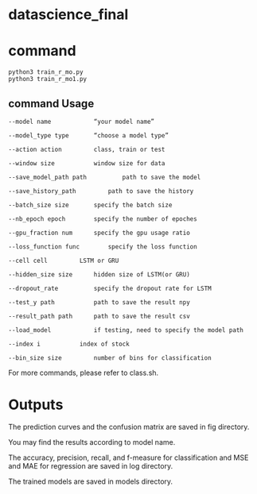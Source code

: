# datascience_final

# command
```
python3 train_r_mo.py
python3 train_r_mo1.py
```

## command Usage
```
--model name			“your model name”

--model_type type		“choose a model type”

--action action			class, train or test

--window size			window size for data

--save_model_path path	        path to save the model

--save_history_path 		path to save the history

--batch_size size		specify the batch size

--nb_epoch epoch		specify the number of epoches

--gpu_fraction num		specify the gpu usage ratio

--loss_function func		specify the loss function

--cell cell			LSTM or GRU

--hidden_size size		hidden size of LSTM(or GRU)

--dropout_rate 			specify the dropout rate for LSTM

--test_y path			path to save the result npy

--result_path path		path to save the result csv

--load_model 			if testing, need to specify the model path

--index i			index of stock

--bin_size size			number of bins for classification	
```
For more commands, please refer to class.sh.

# Outputs
The prediction curves and the confusion matrix are saved in fig directory. 

You may find the results according to model name.

The accuracy, precision, recall, and f-measure for classification and MSE and MAE for regression are saved in log directory.

The trained models are saved in models directory.


